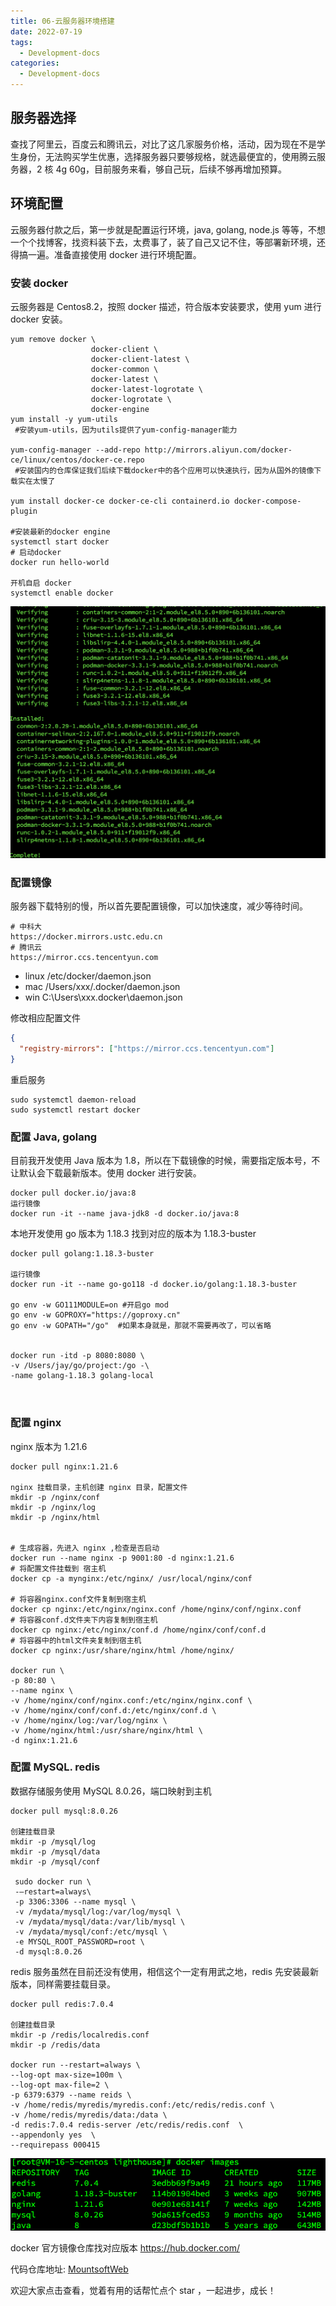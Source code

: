 ```yaml
---
title: 06-云服务器环境搭建
date: 2022-07-19
tags:
  - Development-docs
categories:
  - Development-docs
---
```


## 服务器选择

查找了阿里云，百度云和腾讯云，对比了这几家服务价格，活动，因为现在不是学生身份，无法购买学生优惠，选择服务器只要够规格，就选最便宜的，使用腾云服务器，2 核 4g 60g，目前服务来看，够自己玩，后续不够再增加预算。

## 环境配置

云服务器付款之后，第一步就是配置运行环境，java, golang, node.js 等等，不想一个个找博客，找资料装下去，太费事了，装了自己又记不住，等部署新环境，还得搞一遍。准备直接使用 docker 进行环境配置。

### 安装 docker

云服务器是 Centos8.2，按照 docker 描述，符合版本安装要求，使用 yum 进行 docker 安装。

```
yum remove docker \
                  docker-client \
                  docker-client-latest \
                  docker-common \
                  docker-latest \
                  docker-latest-logrotate \
                  docker-logrotate \
                  docker-engine
yum install -y yum-utils
 #安装yum-utils，因为utils提供了yum-config-manager能力

yum-config-manager --add-repo http://mirrors.aliyun.com/docker-ce/linux/centos/docker-ce.repo
 #安装国内的仓库保证我们后续下载docker中的各个应用可以快速执行，因为从国外的镜像下载实在太慢了

yum install docker-ce docker-ce-cli containerd.io docker-compose-plugin

#安装最新的docker engine
systemctl start docker
# 启动docker
docker run hello-world

开机自启 docker
systemctl enable docker
```

![docker_install](../../assets/docsImages/initServer/docker_install.png)

### 配置镜像

服务器下载特别的慢，所以首先要配置镜像，可以加快速度，减少等待时间。

```
# 中科大
https://docker.mirrors.ustc.edu.cn
# 腾讯云
https://mirror.ccs.tencentyun.com
```

- linux /etc/docker/daemon.json
- mac /Users/xxx/.docker/daemon.json
- win C:\Users\xxx\.docker\daemon.json

修改相应配置文件

```json
{
  "registry-mirrors": ["https://mirror.ccs.tencentyun.com"]
}
```

重启服务

```shell
sudo systemctl daemon-reload
sudo systemctl restart docker
```

### 配置 Java, golang

目前我开发使用 Java 版本为 1.8，所以在下载镜像的时候，需要指定版本号，不让默认会下载最新版本。使用 docker 进行安装。

```
docker pull docker.io/java:8
运行镜像
docker run -it --name java-jdk8 -d docker.io/java:8
```

本地开发使用 go 版本为 1.18.3 找到对应的版本为 1.18.3-buster

```
docker pull golang:1.18.3-buster

运行镜像
docker run -it --name go-go118 -d docker.io/golang:1.18.3-buster

go env -w GO111MODULE=on #开启go mod
go env -w GOPROXY="https://goproxy.cn"
go env -w GOPATH="/go"  #如果本身就是，那就不需要再改了，可以省略


docker run -itd -p 8080:8080 \
-v /Users/jay/go/project:/go -\
-name golang-1.18.3 golang-local



```

### 配置 nginx

nginx 版本为 1.21.6

```
docker pull nginx:1.21.6

nginx 挂载目录，主机创建 nginx 目录，配置文件
mkdir -p /nginx/conf
mkdir -p /nginx/log
mkdir -p /nginx/html


# 生成容器，先进入 nginx ,检查是否启动
docker run --name nginx -p 9001:80 -d nginx:1.21.6
# 将配置文件挂载到 宿主机
docker cp -a mynginx:/etc/nginx/ /usr/local/nginx/conf

# 将容器nginx.conf文件复制到宿主机
docker cp nginx:/etc/nginx/nginx.conf /home/nginx/conf/nginx.conf
# 将容器conf.d文件夹下内容复制到宿主机
docker cp nginx:/etc/nginx/conf.d /home/nginx/conf/conf.d
# 将容器中的html文件夹复制到宿主机
docker cp nginx:/usr/share/nginx/html /home/nginx/

docker run \
-p 80:80 \
--name nginx \
-v /home/nginx/conf/nginx.conf:/etc/nginx/nginx.conf \
-v /home/nginx/conf/conf.d:/etc/nginx/conf.d \
-v /home/nginx/log:/var/log/nginx \
-v /home/nginx/html:/usr/share/nginx/html \
-d nginx:1.21.6
```

### 配置 MySQL. redis

数据存储服务使用 MySQL 8.0.26，端口映射到主机

```
docker pull mysql:8.0.26

创建挂载目录
mkdir -p /mysql/log
mkdir -p /mysql/data
mkdir -p /mysql/conf

 sudo docker run \
 -–restart=always\
 -p 3306:3306 --name mysql \
 -v /mydata/mysql/log:/var/log/mysql \
 -v /mydata/mysql/data:/var/lib/mysql \
 -v /mydata/mysql/conf:/etc/mysql \
 -e MYSQL_ROOT_PASSWORD=root \
 -d mysql:8.0.26

```

redis 服务虽然在目前还没有使用，相信这个一定有用武之地，redis 先安装最新版本，同样需要挂载目录。

```
docker pull redis:7.0.4

创建挂载目录
mkdir -p /redis/localredis.conf
mkdir -p /redis/data

docker run --restart=always \
--log-opt max-size=100m \
--log-opt max-file=2 \
-p 6379:6379 --name reids \
-v /home/redis/myredis/myredis.conf:/etc/redis/redis.conf \
-v /home/redis/myredis/data:/data \
-d redis:7.0.4 redis-server /etc/redis/redis.conf  \
--appendonly yes  \
--requirepass 000415

```

![docker_images](../../assets/docsImages/initServer/docker_images.png)

docker 官方镜像仓库找对应版本
https://hub.docker.com/

代码仓库地址: [MountsoftWeb](https://github.com/mountsoftweb/)

欢迎大家点击查看，觉着有用的话帮忙点个 star ，一起进步，成长！

